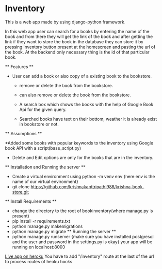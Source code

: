 #  Inventory 

This is a web app made by using django-python framework.

In this web app user can search for a books by entering the name of the book and from there they will get the link of the book and after getting the link if they want to store the book in the database they can store it by pressing inventory button present at the homescreen and pasting the url of the book.
At the backend only necessary thing is the id of that particular book.

** Features **
* User can add a book or also copy of a existing book to the bookstore.

  * remove or delete the book from the bookstore.

  * can also remove or delete the book from the bookstore.
  
  * A search box which shows the books with the help of Google Book Api for the given query.
  
  * Searched books have text on their bottom, weather it is already exist in bookstore or not.
  
 ** Assumptions **
 
  *Added some books with popular keywords to the inventory using Google book API with a script(base_script.py)
  
  * Delete and Edit options are only for the books that are in the inventory.
  
 ** Installation and Running the server **
 * Create a virtual environment using python -m venv env {here env is the name of our virtual environment}
 * git clone https://github.com/krishnakanttripathi988/krishna-book-store.git
 
** Install Requirements **
  * change the directory to the root of bookinventory(where manage.py is present)
  * pip install -r requirements.txt
  * python manage.py makemigrations
  * python manage.py migrate
** Running the server **
 * python manage.py runserver {make sure you have installed postgresql and the user and password in the settings.py is okay}
 your app will be running on localhost:8000
    
 [Live app on heroku](https://krishna-bookinventory.herokuapp.com/inventory/)
 You have to add "/inventory" route at the last of the url to process routes of heoku hooks
  

 
  
